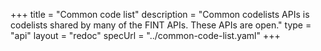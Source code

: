 +++
title = "Common code list"
description = "Common codelists APIs is codelists shared by many of the FINT APIs. These APIs are open."
type = "api"
layout = "redoc"
specUrl = "../common-code-list.yaml"
+++

